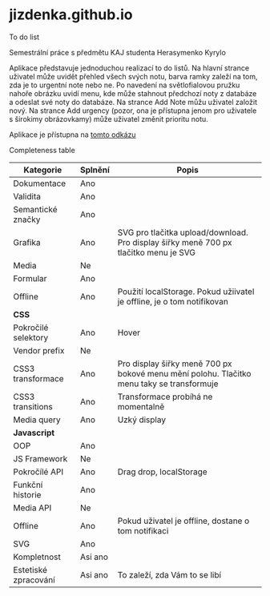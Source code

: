 # jizdenka.github.io

To do list 

Semestrální práce s předmětu KAJ studenta Herasymenko Kyrylo

Aplikace představuje jednoduchou realizací to do listů. Na hlavní strance uživatel může uvidět přehled všech svých notu, barva ramky zaleží na tom, 
zda je to urgentní note nebo ne. Po navedení na světlofialovou pružku nahoře obrázku uvidí menu, kde může stahnout předchozí noty z databáze a odeslat své noty do
databáze. Na strance Add Note můžu uživatel založit nový. Na strance Add urgency (pozor, ona je přístupna jenom pro uživatele s širokimy obrázovkamy) může
uživatel změnit prioritu notu.

Aplikace je přístupna na [tomto odkázu](https://jizdenka.github.io)



Completeness table

| Kategorie            | Splnění | Popis                                                                                     |
|----------------------|---------|-------------------------------------------------------------------------------------------|
| Dokumentace          | Ano     |                                                                                           |
| Validita             | Ano     |                                                                                           |
| Semantické značky    | Ano     |                                                                                           |
| Grafika              | Ano     | SVG pro tlačitka upload/download.  Pro display šiřky meně 700 px  tlačitko menu je SVG    |
| Media                | Ne      |                                                                                           |
| Formular             | Ano     |                                                                                           |
| Offline              | Ano     | Použití localStorage.  Pokud užiivatel je offline, je o tom notifikovan                   |
| **CSS**              |         |                                                                                           |
| Pokročilé selektory  | Ano     | Hover                                                                                     |
| Vendor prefix        | Ne      |                                                                                           |
| CSS3 transformace    | Ano     | Pro display šiřky meně 700 px bokové menu mění polohu. Tlačitko menu taky se transformuje |
| CSS3 transitions     | Ano     | Transformace probíhá ne momentalně                                                        |
| Media query          | Ano     | Uzký display                                                                              |
| **Javascript**       |         |                                                                                           |
| OOP                  | Ano     |                                                                                           |
| JS Framework         | Ne      |                                                                                           |
| Pokročílé API        | Ano     | Drag drop, localStorage                                                                   |
| Funkční historie     | Ano     |                                                                                           |
| Media API            | Ne      |                                                                                           |
| Offline              | Ano     | Pokud uživatel je offline, dostane o tom notifikaci                                       |
| SVG                  | Ano     |                                                                                           |
| Kompletnost          | Asi ano |                                                                                           |
| Estetiské zpracování | Asi ano | To zaleží, zda Vám to se libí                                                             |
